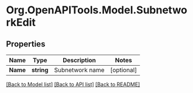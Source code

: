 # Org.OpenAPITools.Model.SubnetworkEdit

## Properties

Name | Type | Description | Notes
------------ | ------------- | ------------- | -------------
**Name** | **string** | Subnetwork name | [optional] 

[[Back to Model list]](../README.md#documentation-for-models) [[Back to API list]](../README.md#documentation-for-api-endpoints) [[Back to README]](../README.md)


